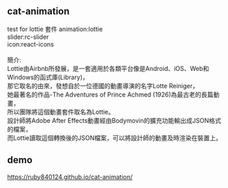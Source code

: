 ## cat-animation
test for lottie 套件 
animation:lottie  
slider:rc-slider  
icon:react-icons  
<br>
簡介:    
Lottie由Airbnb所發展，是一套適用於各類平台像是Android、iOS、Web和Windows的函式庫(Library)，  
那它取名的由來，發想自於一位德國的動畫導演的名字Lotte Reiniger，  
她最著名的作品-The Adventures of Prince Achmed (1926)為最古老的長篇動畫，  
所以團隊將這個動畫套件取名為Lottie。  
設計師將Adobe After Effects動畫經由Bodymovin的擴充功能輸出成JSON格式的檔案，  
而Lottie讀取這個轉換後的JSON檔案，可以將設計師的動畫及時渲染在裝置上。  

## demo
https://ruby840124.github.io/cat-animation/
